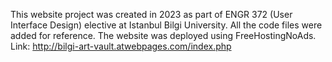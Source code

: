 This website project was created in 2023 as part of ENGR 372 (User Interface Design) elective at Istanbul Bilgi University. 
All the code files were added for reference.
The website was deployed using FreeHostingNoAds.
Link: http://bilgi-art-vault.atwebpages.com/index.php
